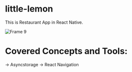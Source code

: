# little-lemon
This is Restaurant App in React Native.

![Frame 9](https://github.com/abrar8954/little-lemon/assets/90710063/544816ba-1fc3-409d-aeac-9094afcd2fba)

# Covered Concepts and Tools:
-> Asyncstorage
-> React Navigation

